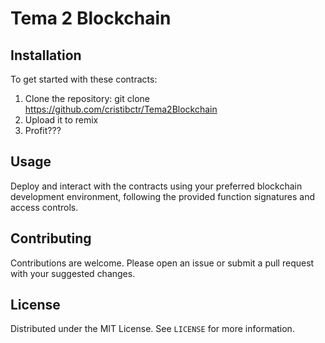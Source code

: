 # Tema 2 Blockchain

## Installation

To get started with these contracts:

1. Clone the repository:
git clone https://github.com/cristibctr/Tema2Blockchain
2. Upload it to remix
3. Profit???

## Usage

Deploy and interact with the contracts using your preferred blockchain development environment, following the provided function signatures and access controls.

## Contributing

Contributions are welcome. Please open an issue or submit a pull request with your suggested changes.

## License

Distributed under the MIT License. See `LICENSE` for more information.
